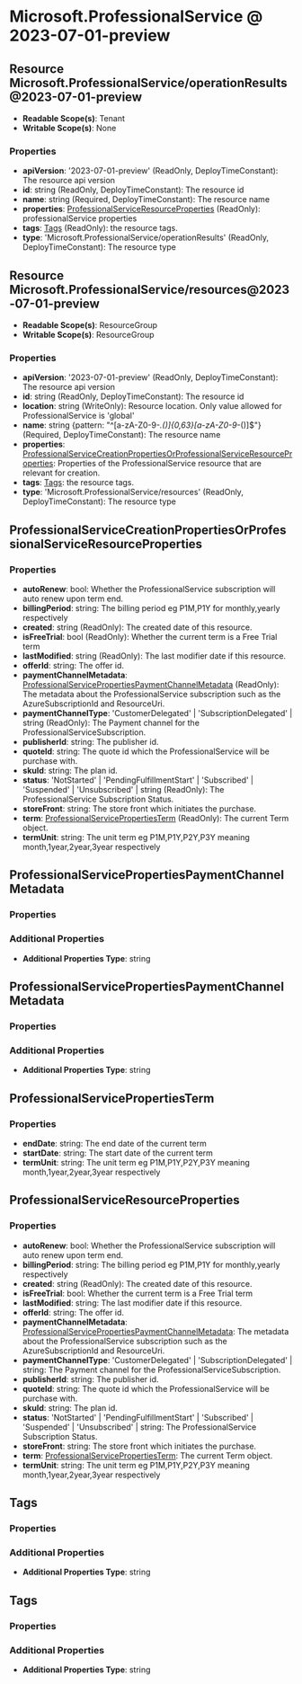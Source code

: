 # Microsoft.ProfessionalService @ 2023-07-01-preview

## Resource Microsoft.ProfessionalService/operationResults@2023-07-01-preview
* **Readable Scope(s)**: Tenant
* **Writable Scope(s)**: None
### Properties
* **apiVersion**: '2023-07-01-preview' (ReadOnly, DeployTimeConstant): The resource api version
* **id**: string (ReadOnly, DeployTimeConstant): The resource id
* **name**: string (Required, DeployTimeConstant): The resource name
* **properties**: [ProfessionalServiceResourceProperties](#professionalserviceresourceproperties) (ReadOnly): professionalService properties
* **tags**: [Tags](#tags) (ReadOnly): the resource tags.
* **type**: 'Microsoft.ProfessionalService/operationResults' (ReadOnly, DeployTimeConstant): The resource type

## Resource Microsoft.ProfessionalService/resources@2023-07-01-preview
* **Readable Scope(s)**: ResourceGroup
* **Writable Scope(s)**: ResourceGroup
### Properties
* **apiVersion**: '2023-07-01-preview' (ReadOnly, DeployTimeConstant): The resource api version
* **id**: string (ReadOnly, DeployTimeConstant): The resource id
* **location**: string (WriteOnly): Resource location. Only value allowed for ProfessionalService is 'global'
* **name**: string {pattern: "^[a-zA-Z0-9-_.()]{0,63}[a-zA-Z0-9-_()]$"} (Required, DeployTimeConstant): The resource name
* **properties**: [ProfessionalServiceCreationPropertiesOrProfessionalServiceResourceProperties](#professionalservicecreationpropertiesorprofessionalserviceresourceproperties): Properties of the ProfessionalService resource that are relevant for creation.
* **tags**: [Tags](#tags): the resource tags.
* **type**: 'Microsoft.ProfessionalService/resources' (ReadOnly, DeployTimeConstant): The resource type

## ProfessionalServiceCreationPropertiesOrProfessionalServiceResourceProperties
### Properties
* **autoRenew**: bool: Whether the ProfessionalService subscription will auto renew upon term end.
* **billingPeriod**: string: The billing period eg P1M,P1Y for monthly,yearly respectively
* **created**: string (ReadOnly): The created date of this resource.
* **isFreeTrial**: bool (ReadOnly): Whether the current term is a Free Trial term
* **lastModified**: string (ReadOnly): The last modifier date if this resource.
* **offerId**: string: The offer id.
* **paymentChannelMetadata**: [ProfessionalServicePropertiesPaymentChannelMetadata](#professionalservicepropertiespaymentchannelmetadata) (ReadOnly): The metadata about the ProfessionalService subscription such as the AzureSubscriptionId and ResourceUri.
* **paymentChannelType**: 'CustomerDelegated' | 'SubscriptionDelegated' | string (ReadOnly): The Payment channel for the ProfessionalServiceSubscription.
* **publisherId**: string: The publisher id.
* **quoteId**: string: The quote id which the ProfessionalService will be purchase with.
* **skuId**: string: The plan id.
* **status**: 'NotStarted' | 'PendingFulfillmentStart' | 'Subscribed' | 'Suspended' | 'Unsubscribed' | string (ReadOnly): The ProfessionalService Subscription Status.
* **storeFront**: string: The store front which initiates the purchase.
* **term**: [ProfessionalServicePropertiesTerm](#professionalservicepropertiesterm) (ReadOnly): The current Term object.
* **termUnit**: string: The unit term eg P1M,P1Y,P2Y,P3Y meaning month,1year,2year,3year respectively

## ProfessionalServicePropertiesPaymentChannelMetadata
### Properties
### Additional Properties
* **Additional Properties Type**: string

## ProfessionalServicePropertiesPaymentChannelMetadata
### Properties
### Additional Properties
* **Additional Properties Type**: string

## ProfessionalServicePropertiesTerm
### Properties
* **endDate**: string: The end date of the current term
* **startDate**: string: The start date of the current term
* **termUnit**: string: The unit term eg P1M,P1Y,P2Y,P3Y meaning month,1year,2year,3year respectively

## ProfessionalServiceResourceProperties
### Properties
* **autoRenew**: bool: Whether the ProfessionalService subscription will auto renew upon term end.
* **billingPeriod**: string: The billing period eg P1M,P1Y for monthly,yearly respectively
* **created**: string (ReadOnly): The created date of this resource.
* **isFreeTrial**: bool: Whether the current term is a Free Trial term
* **lastModified**: string: The last modifier date if this resource.
* **offerId**: string: The offer id.
* **paymentChannelMetadata**: [ProfessionalServicePropertiesPaymentChannelMetadata](#professionalservicepropertiespaymentchannelmetadata): The metadata about the ProfessionalService subscription such as the AzureSubscriptionId and ResourceUri.
* **paymentChannelType**: 'CustomerDelegated' | 'SubscriptionDelegated' | string: The Payment channel for the ProfessionalServiceSubscription.
* **publisherId**: string: The publisher id.
* **quoteId**: string: The quote id which the ProfessionalService will be purchase with.
* **skuId**: string: The plan id.
* **status**: 'NotStarted' | 'PendingFulfillmentStart' | 'Subscribed' | 'Suspended' | 'Unsubscribed' | string: The ProfessionalService Subscription Status.
* **storeFront**: string: The store front which initiates the purchase.
* **term**: [ProfessionalServicePropertiesTerm](#professionalservicepropertiesterm): The current Term object.
* **termUnit**: string: The unit term eg P1M,P1Y,P2Y,P3Y meaning month,1year,2year,3year respectively

## Tags
### Properties
### Additional Properties
* **Additional Properties Type**: string

## Tags
### Properties
### Additional Properties
* **Additional Properties Type**: string

